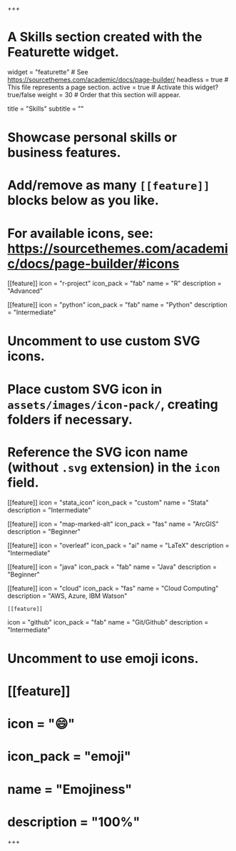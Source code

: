+++
# A Skills section created with the Featurette widget.
widget = "featurette"  # See https://sourcethemes.com/academic/docs/page-builder/
headless = true  # This file represents a page section.
active = true  # Activate this widget? true/false
weight = 30  # Order that this section will appear.

title = "Skills"
subtitle = ""

# Showcase personal skills or business features.
# 
# Add/remove as many `[[feature]]` blocks below as you like.
# 
# For available icons, see: https://sourcethemes.com/academic/docs/page-builder/#icons

[[feature]]
  icon = "r-project"
  icon_pack = "fab"
  name = "R"
  description = "Advanced"
  
[[feature]]
  icon = "python"
  icon_pack = "fab"
  name = "Python"
  description = "Intermediate"
  
  # Uncomment to use custom SVG icons.
# Place custom SVG icon in `assets/images/icon-pack/`, creating folders if necessary.
# Reference the SVG icon name (without `.svg` extension) in the `icon` field.
[[feature]]
   icon = "stata_icon"
   icon_pack = "custom"
   name = "Stata"
   description = "Intermediate"
  
  
 [[feature]]
  icon = "map-marked-alt"
  icon_pack = "fas"
  name = "ArcGIS"
  description = "Beginner"

[[feature]]
  icon = "overleaf"
  icon_pack = "ai"
  name = "LaTeX"
  description = "Intermediate"

[[feature]]
  icon = "java"
  icon_pack = "fab"
  name = "Java"
  description = "Beginner"
  
  [[feature]]
  icon = "cloud"
  icon_pack = "fas"
  name = "Cloud Computing"
  description = "AWS, Azure, IBM Watson"
  
    [[feature]]
  icon = "github"
  icon_pack = "fab"
  name = "Git/Github"
  description = "Intermediate"
  

# Uncomment to use emoji icons.
# [[feature]]
#  icon = ":smile:"
#  icon_pack = "emoji"
#  name = "Emojiness"
#  description = "100%"  



+++
